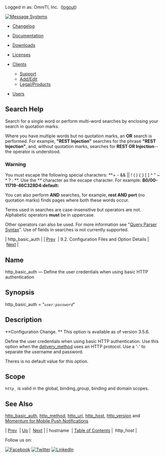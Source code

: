 Logged in as: OmniTI, Inc.  ([logout](https://support.messagesystems.com/logout.php))

[![Message Systems](https://support.messagesystems.com/images/ms-white205.png)](https://support.messagesystems.com/start.php) 

*   [Changelog](https://support.messagesystems.com/start.php?show=changelog)
*   [Documentation](https://support.messagesystems.com/docs/)
*   [Downloads](https://support.messagesystems.com/start.php)

*   [Licenses](https://support.messagesystems.com/license_summary.php)
*   <a href="">Clients</a>
    *   [Support](https://support.messagesystems.com/cs.php)
    *   [Add/Edit](https://support.messagesystems.com/edit_client.php)
    *   [Legal/Products](https://support.messagesystems.com/edit_products.php)
*   [Users](https://support.messagesystems.com/edit_customer.php)

## Search Help

Search for a single word or perform multi-word searches by enclosing your search in quotation marks.

Where you have multiple words but no quotation marks, an **OR** search is performed. For example, **"REST Injection"** searches for the phrase **"REST Injection"**, and, without quotation marks, searches for **REST OR Injection**--the operator is understood.

### Warning

You must escape the following special characters: **+ - && || ! ( ) { } [ ] ^ " ~ * ? : \**. Use the **\** character as the escape character. For example: **B0/00-11719-46C328D4\:default\:**

You can also perform **AND** searches, for example, **rest AND port** (no quotation marks) finds pages where both these words occur.

Terms used in searches are case-insensitive but operators are not. Alphabetic operators **must** be in uppercase.

Other operators can also be used. For more information see "[Query Parser Syntax](https://lucene.apache.org/core/old_versioned_docs/versions/3_0_0/queryparsersyntax.html)". Use of fields in searches is not currently supported.

| http_basic_auth |
| [Prev](conf.ref.hostname.php)  | 9.2. Configuration Files and Option Details |  [Next](conf.ref.http_host.php) |

<a name="conf.ref.http_basic_auth"></a>
## Name

http_basic_auth — Define the user credentials when using basic HTTP authentication

## Synopsis

http_basic_auth = "*`user:password`*"

<a name="idp9790112"></a>
## Description

**Configuration Change. ** This option is available as of version 3.5.6.

Define the user credentials when using basic HTTP authentication. Use this option when the [delivery_method](conf.ref.delivery_method.php "delivery_method") uses an HTTP protocol. Use a ‘`:`’ to separate the username and password.

Theres is no default value for this option.

<a name="idp9794496"></a>
## Scope

`http_` is valid in the global, binding_group, binding and domain scopes.

<a name="idp9796096"></a>
## See Also

[http_basic_auth](conf.ref.http_basic_auth.php "http_basic_auth"), [http_method](conf.ref.http_method.php "http_method"), [http_uri](conf.ref.http_uri.php "http_uri"), [http_host](conf.ref.http_host.php "http_host"), [http_version](conf.ref.http_version.php "http_version") and [Momentum for Mobile Push Notifications](https://support.messagesystems.com/docs/web-push/)

| [Prev](conf.ref.hostname.php)  | [Up](conf.ref.files.php) |  [Next](conf.ref.http_host.php) |
| hostname  | [Table of Contents](index.php) |  http_host |

Follow us on:

[![Facebook](https://support.messagesystems.com/images/icon-facebook.png)](http://www.facebook.com/messagesystems) [![Twitter](https://support.messagesystems.com/images/icon-twitter.png)](http://twitter.com/#!/MessageSystems) [![LinkedIn](https://support.messagesystems.com/images/icon-linkedin.png)](http://www.linkedin.com/company/message-systems)